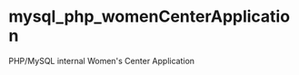 mysql_php_womenCenterApplication
================================

PHP/MySQL internal Women's Center Application
